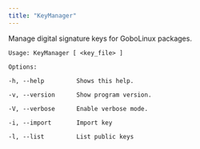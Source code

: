 ```yaml
---
title: "KeyManager"
---
```


Manage digital signature keys for GoboLinux packages.

	Usage: KeyManager [ <key_file> ]

    Options: 

    -h, --help         Shows this help. 

    -v, --version      Show program version. 

    -V, --verbose      Enable verbose mode. 

    -i, --import       Import key 

    -l, --list         List public keys 

